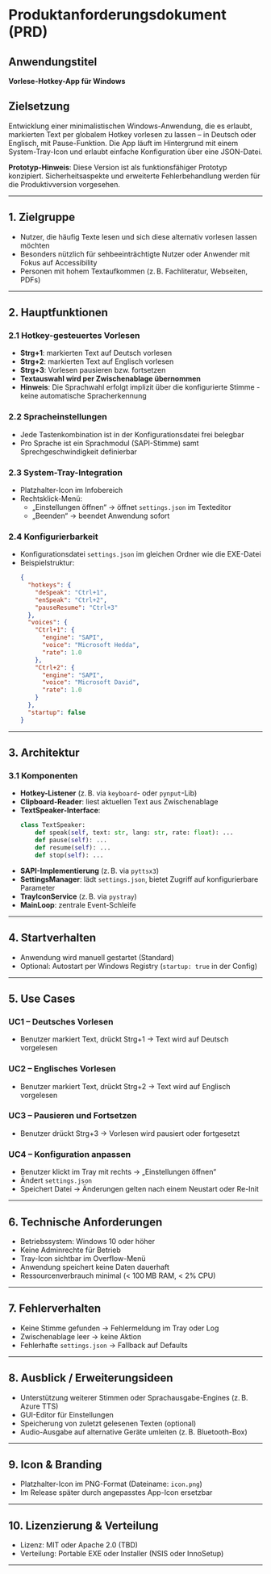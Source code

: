 # Produktanforderungsdokument (PRD)

## Anwendungstitel
**Vorlese-Hotkey-App für Windows**

## Zielsetzung
Entwicklung einer minimalistischen Windows-Anwendung, die es erlaubt, markierten Text per globalem Hotkey vorlesen zu lassen – in Deutsch oder Englisch, mit Pause-Funktion. Die App läuft im Hintergrund mit einem System-Tray-Icon und erlaubt einfache Konfiguration über eine JSON-Datei.

**Prototyp-Hinweis**: Diese Version ist als funktionsfähiger Prototyp konzipiert. Sicherheitsaspekte und erweiterte Fehlerbehandlung werden für die Produktivversion vorgesehen.

---

## 1. Zielgruppe
* Nutzer, die häufig Texte lesen und sich diese alternativ vorlesen lassen möchten
* Besonders nützlich für sehbeeinträchtigte Nutzer oder Anwender mit Fokus auf Accessibility
* Personen mit hohem Textaufkommen (z. B. Fachliteratur, Webseiten, PDFs)

---

## 2. Hauptfunktionen

### 2.1 Hotkey-gesteuertes Vorlesen
* **Strg+1**: markierten Text auf Deutsch vorlesen
* **Strg+2**: markierten Text auf Englisch vorlesen
* **Strg+3**: Vorlesen pausieren bzw. fortsetzen
* **Textauswahl wird per Zwischenablage übernommen**
* **Hinweis**: Die Sprachwahl erfolgt implizit über die konfigurierte Stimme - keine automatische Spracherkennung

### 2.2 Spracheinstellungen
* Jede Tastenkombination ist in der Konfigurationsdatei frei belegbar
* Pro Sprache ist ein Sprachmodul (SAPI-Stimme) samt Sprechgeschwindigkeit definierbar

### 2.3 System-Tray-Integration
* Platzhalter-Icon im Infobereich
* Rechtsklick-Menü:
  - „Einstellungen öffnen“ → öffnet `settings.json` im Texteditor
  - „Beenden“ → beendet Anwendung sofort

### 2.4 Konfigurierbarkeit
* Konfigurationsdatei `settings.json` im gleichen Ordner wie die EXE-Datei
* Beispielstruktur:
  ```json
  {
    "hotkeys": {
      "deSpeak": "Ctrl+1",
      "enSpeak": "Ctrl+2",
      "pauseResume": "Ctrl+3"
    },
    "voices": {
      "Ctrl+1": {
        "engine": "SAPI",
        "voice": "Microsoft Hedda",
        "rate": 1.0
      },
      "Ctrl+2": {
        "engine": "SAPI",
        "voice": "Microsoft David",
        "rate": 1.0
      }
    },
    "startup": false
  }
  ```

---

## 3. Architektur

### 3.1 Komponenten
* **Hotkey-Listener** (z. B. via `keyboard`- oder `pynput`-Lib)
* **Clipboard-Reader**: liest aktuellen Text aus Zwischenablage
* **TextSpeaker-Interface**:
  ```python
  class TextSpeaker:
      def speak(self, text: str, lang: str, rate: float): ...
      def pause(self): ...
      def resume(self): ...
      def stop(self): ...
  ```
* **SAPI-Implementierung** (z. B. via `pyttsx3`)
* **SettingsManager**: lädt `settings.json`, bietet Zugriff auf konfigurierbare Parameter
* **TrayIconService** (z. B. via `pystray`)
* **MainLoop**: zentrale Event-Schleife

---

## 4. Startverhalten

* Anwendung wird manuell gestartet (Standard)
* Optional: Autostart per Windows Registry (`startup: true` in der Config)

---

## 5. Use Cases

### UC1 – Deutsches Vorlesen
* Benutzer markiert Text, drückt Strg+1 → Text wird auf Deutsch vorgelesen

### UC2 – Englisches Vorlesen
* Benutzer markiert Text, drückt Strg+2 → Text wird auf Englisch vorgelesen

### UC3 – Pausieren und Fortsetzen
* Benutzer drückt Strg+3 → Vorlesen wird pausiert oder fortgesetzt

### UC4 – Konfiguration anpassen
* Benutzer klickt im Tray mit rechts → „Einstellungen öffnen“  
* Ändert `settings.json`  
* Speichert Datei → Änderungen gelten nach einem Neustart oder Re-Init

---

## 6. Technische Anforderungen

* Betriebssystem: Windows 10 oder höher
* Keine Adminrechte für Betrieb
* Tray-Icon sichtbar im Overflow-Menü
* Anwendung speichert keine Daten dauerhaft
* Ressourcenverbrauch minimal (< 100 MB RAM, < 2% CPU)

---

## 7. Fehlerverhalten

* Keine Stimme gefunden → Fehlermeldung im Tray oder Log
* Zwischenablage leer → keine Aktion
* Fehlerhafte `settings.json` → Fallback auf Defaults

---

## 8. Ausblick / Erweiterungsideen

* Unterstützung weiterer Stimmen oder Sprachausgabe-Engines (z. B. Azure TTS)
* GUI-Editor für Einstellungen
* Speicherung von zuletzt gelesenen Texten (optional)
* Audio-Ausgabe auf alternative Geräte umleiten (z. B. Bluetooth-Box)

---

## 9. Icon & Branding

* Platzhalter-Icon im PNG-Format (Dateiname: `icon.png`)
* Im Release später durch angepasstes App-Icon ersetzbar

---

## 10. Lizenzierung & Verteilung

* Lizenz: MIT oder Apache 2.0 (TBD)
* Verteilung: Portable EXE oder Installer (NSIS oder InnoSetup)

---
